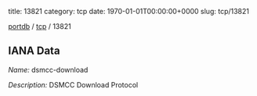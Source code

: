 title: 13821
category: tcp
date: 1970-01-01T00:00:00+0000
slug: tcp/13821

[portdb](/) / [tcp](/category/tcp.html) / 13821


## IANA Data

_Name:_ dsmcc-download

_Description:_ DSMCC Download Protocol

